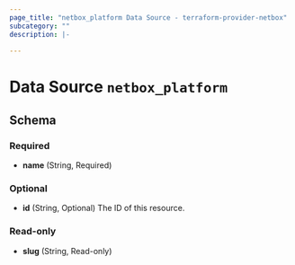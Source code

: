 ```yaml
---
page_title: "netbox_platform Data Source - terraform-provider-netbox"
subcategory: ""
description: |-
  
---
```


# Data Source `netbox_platform`





## Schema

### Required

- **name** (String, Required)

### Optional

- **id** (String, Optional) The ID of this resource.

### Read-only

- **slug** (String, Read-only)


